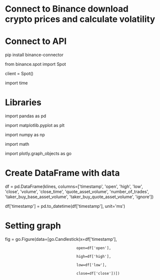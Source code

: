 # Connect to Binance download crypto prices and calculate volatility

# Connect to API

  pip install binance-connector

from binance.spot import Spot

client = Spot()

import time
# Libraries

import pandas as pd

import matplotlib.pyplot as plt

import numpy as np

import math

import plotly.graph_objects as go

# Create DataFrame with data
df = pd.DataFrame(klines, columns=['timestamp', 'open', 'high', 'low', 'close', 'volume', 'close_time', 'quote_asset_volume', 'number_of_trades', 'taker_buy_base_asset_volume', 'taker_buy_quote_asset_volume', 'ignore'])

df['timestamp'] = pd.to_datetime(df['timestamp'], unit='ms')

# Setting graph
fig = go.Figure(data=[go.Candlestick(x=df['timestamp'],

                                     open=df['open'],
                                     
                                     high=df['high'],
                                     
                                     low=df['low'],
                                     
                                     close=df['close'])])



